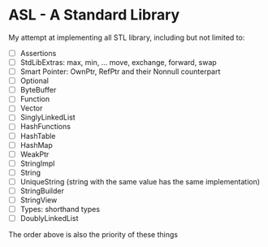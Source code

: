 # ASL - A Standard Library

My attempt at implementing all STL library, including but not limited to:

- [ ] Assertions
- [ ] StdLibExtras: max, min, ... move, exchange, forward, swap
- [ ] Smart Pointer: OwnPtr, RefPtr and their Nonnull counterpart
- [ ] Optional
- [ ] ByteBuffer
- [ ] Function
- [ ] Vector
- [ ] SinglyLinkedList
- [ ] HashFunctions
- [ ] HashTable
- [ ] HashMap
- [ ] WeakPtr
- [ ] StringImpl
- [ ] String
- [ ] UniqueString (string with the same value has the same implementation)
- [ ] StringBuilder
- [ ] StringView
- [ ] Types: shorthand types
- [ ] DoublyLinkedList

The order above is also the priority of these things
